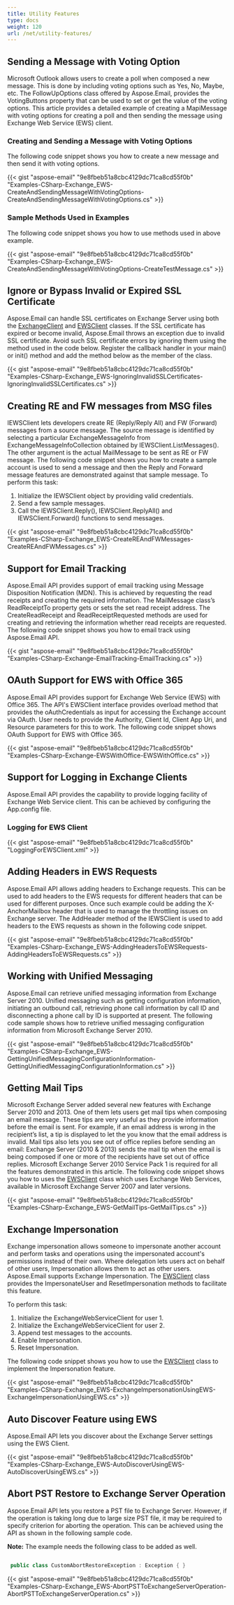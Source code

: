```yaml
---
title: Utility Features
type: docs
weight: 120
url: /net/utility-features/
---
```



## **Sending a Message with Voting Option**
Microsoft Outlook allows users to create a poll when composed a new message. This is done by including voting options such as Yes, No, Maybe, etc. The FollowUpOptions class offered by Aspose.Email, provides the VotingButtons property that can be used to set or get the value of the voting options. This article provides a detailed example of creating a MapiMessage with voting options for creating a poll and then sending the message using Exchange Web Service (EWS) client.
### **Creating and Sending a Message with Voting Options**
The following code snippet shows you how to create a new message and then send it with voting options.



{{< gist "aspose-email" "9e8fbeb51a8cbc4129dc71ca8cd55f0b" "Examples-CSharp-Exchange_EWS-CreateAndSendingMessageWithVotingOptions-CreateAndSendingMessageWithVotingOptions.cs" >}}
### **Sample Methods Used in Examples**
The following code snippet shows you how to use methods used in above example.



{{< gist "aspose-email" "9e8fbeb51a8cbc4129dc71ca8cd55f0b" "Examples-CSharp-Exchange_EWS-CreateAndSendingMessageWithVotingOptions-CreateTestMessage.cs" >}}
## **Ignore or Bypass Invalid or Expired SSL Certificate**
Aspose.Email can handle SSL certificates on Exchange Server using both the [ExchangeClient](https://apireference.aspose.com/email/net/aspose.email.clients.exchange.dav/exchangeclient) and [EWSClient](https://apireference.aspose.com/net/email/aspose.email.clients.exchange.webservice/ewsclient) classes. If the SSL certificate has expired or become invalid, Aspose.Email throws an exception due to invalid SSL certificate. Avoid such SSL certificate errors by ignoring them using the method used in the code below. Register the callback handler in your main() or init() method and add the method below as the member of the class.



{{< gist "aspose-email" "9e8fbeb51a8cbc4129dc71ca8cd55f0b" "Examples-CSharp-Exchange_EWS-IgnoringInvalidSSLCertificates-IgnoringInvalidSSLCertificates.cs" >}}
## **Creating RE and FW messages from MSG files**
IEWSClient lets developers create RE (Reply/Reply All) and FW (Forward) messages from a source message. The source message is identified by selecting a particular ExchangeMessageInfo from ExchangeMessageInfoCollection obtained by IEWSClient.ListMessages(). The other argument is the actual MailMessage to be sent as RE or FW message. The following code snippet shows you how to create a sample account is used to send a message and then the Reply and Forward message features are demonstrated against that sample message. To perform this task:

1. Initialize the IEWSClient object by providing valid credentials.
1. Send a few sample messages.
1. Call the IEWSClient.Reply(), IEWSClient.ReplyAll() and IEWSClient.Forward() functions to send messages.



{{< gist "aspose-email" "9e8fbeb51a8cbc4129dc71ca8cd55f0b" "Examples-CSharp-Exchange_EWS-CreateREAndFWMessages-CreateREAndFWMessages.cs" >}}
## **Support for Email Tracking**
Aspose.Email API provides support of email tracking using Message Disposition Notification (MDN). This is achieved by requesting the read receipts and creating the required information. The MailMessage class’s ReadReceiptTo property gets or sets the set read receipt address. The CreateReadReceipt and ReadReceiptRequested methods are used for creating and retrieving the information whether read receipts are requested. The following code snippet shows you how to email track using Aspose.Email API.



{{< gist "aspose-email" "9e8fbeb51a8cbc4129dc71ca8cd55f0b" "Examples-CSharp-Exchange-EmailTracking-EmailTracking.cs" >}}
## **OAuth Support for EWS with Office 365**
Aspose.Email API provides support for Exchange Web Service (EWS) with Office 365. The API's EWSClient interface provides overload method that provides the oAuthCredentials as input for accessing the Exchange account via OAuth. User needs to provide the Authority, Client Id, Client App Uri, and Resource parameters for this to work. The following code snippet shows OAuth Support for EWS with Office 365.



{{< gist "aspose-email" "9e8fbeb51a8cbc4129dc71ca8cd55f0b" "Examples-CSharp-Exchange-EWSWithOffice-EWSWithOffice.cs" >}}
## **Support for Logging in Exchange Clients**
Aspose.Email API provides the capability to provide logging facility of Exchange Web Service client. This can be achieved by configuring the App.config file.
### **Logging for EWS Client**


{{< gist "aspose-email" "9e8fbeb51a8cbc4129dc71ca8cd55f0b" "LoggingForEWSClient.xml" >}}
## **Adding Headers in EWS Requests**
Aspose.Email API allows adding headers to Exchange requests. This can be used to add headers to the EWS requests for different headers that can be used for different purposes. Once such example could be adding the X-AnchorMailbox header that is used to manage the throttling issues on Exchange server. The AddHeader method of the IEWSClient is used to add headers to the EWS requests as shown in the following code snippet.



{{< gist "aspose-email" "9e8fbeb51a8cbc4129dc71ca8cd55f0b" "Examples-CSharp-Exchange_EWS-AddingHeadersToEWSRequests-AddingHeadersToEWSRequests.cs" >}}
## **Working with Unified Messaging**
Aspose.Email can retrieve unified messaging information from Exchange Server 2010. Unified messaging such as getting configuration information, initiating an outbound call, retrieving phone call information by call ID and disconnecting a phone call by ID is supported at present. The following code sample shows how to retrieve unified messaging configuration information from Microsoft Exchange Server 2010.



{{< gist "aspose-email" "9e8fbeb51a8cbc4129dc71ca8cd55f0b" "Examples-CSharp-Exchange_EWS-GettingUnifiedMessagingConfigurationInformation-GettingUnifiedMessagingConfigurationInformation.cs" >}}
## **Getting Mail Tips**
Microsoft Exchange Server added several new features with Exchange Server 2010 and 2013. One of them lets users get mail tips when composing an email message. These tips are very useful as they provide information before the email is sent. For example, if an email address is wrong in the recipient’s list, a tip is displayed to let the you know that the email address is invalid. Mail tips also lets you see out of office replies before sending an email: Exchange Server (2010 & 2013) sends the mail tip when the email is being composed if one or more of the recipients have set out of office replies. Microsoft Exchange Server 2010 Service Pack 1 is required for all the features demonstrated in this article. The following code snippet shows you how to uses the [EWSClient](https://apireference.aspose.com/net/email/aspose.email.clients.exchange.webservice/ewsclient) class which uses Exchange Web Services, available in Microsoft Exchange Server 2007 and later versions.



{{< gist "aspose-email" "9e8fbeb51a8cbc4129dc71ca8cd55f0b" "Examples-CSharp-Exchange_EWS-GetMailTips-GetMailTips.cs" >}}
## **Exchange Impersonation**
Exchange impersonation allows someone to impersonate another account and perform tasks and operations using the impersonated account's permissions instead of their own. Where delegation lets users act on behalf of other users, Impersonation allows them to act as other users. Aspose.Email supports Exchange Impersonation. The [EWSClient](https://apireference.aspose.com/net/email/aspose.email.clients.exchange.webservice/ewsclient) class provides the ImpersonateUser and ResetImpersonation methods to facilitate this feature.

To perform this task:

1. Initialize the ExchangeWebServiceClient for user 1.
1. Initialize the ExchangeWebServiceClient for user 2.
1. Append test messages to the accounts.
1. Enable Impersonation.
1. Reset Impersonation.

The following code snippet shows you how to use the [EWSClient](https://apireference.aspose.com/net/email/aspose.email.clients.exchange.webservice/ewsclient) class to implement the Impersonation feature.



{{< gist "aspose-email" "9e8fbeb51a8cbc4129dc71ca8cd55f0b" "Examples-CSharp-Exchange_EWS-ExchangeImpersonationUsingEWS-ExchangeImpersonationUsingEWS.cs" >}}
## **Auto Discover Feature using EWS**
Aspose.Email API lets you discover about the Exchange Server settings using the EWS Client. 

{{< gist "aspose-email" "9e8fbeb51a8cbc4129dc71ca8cd55f0b" "Examples-CSharp-Exchange_EWS-AutoDiscoverUsingEWS-AutoDiscoverUsingEWS.cs" >}}
## **Abort PST Restore to Exchange Server Operation**
Aspose.Email API lets you restore a PST file to Exchange Server. However, if the operation is taking long due to large size PST file, it may be required to specify criterion for aborting the operation. This can be achieved using the API as shown in the following sample code.

**Note:** The example needs the following class to be added as well.

``` cs

 public class CustomAbortRestoreException : Exception { }

```

{{< gist "aspose-email" "9e8fbeb51a8cbc4129dc71ca8cd55f0b" "Examples-CSharp-Exchange_EWS-AbortPSTToExchangeServerOperation-AbortPSTToExchangeServerOperation.cs" >}}
